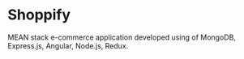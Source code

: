 # Shoppify

MEAN stack e-commerce application developed using of MongoDB, Express.js, Angular, Node.js, Redux.
